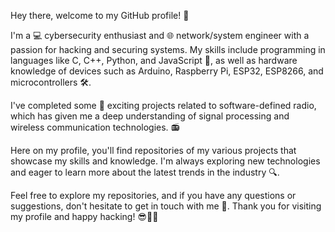 Hey there, welcome to my GitHub profile! 👋

I'm a 💻 cybersecurity enthusiast and 🌐 network/system engineer with a passion for hacking and securing systems. My skills include programming in languages like C, C++, Python, and JavaScript 🐍, as well as hardware knowledge of devices such as Arduino, Raspberry Pi, ESP32, ESP8266, and microcontrollers 🛠️.

I've completed some 🔬 exciting projects related to software-defined radio, which has given me a deep understanding of signal processing and wireless communication technologies. 📻

Here on my profile, you'll find repositories of my various projects that showcase my skills and knowledge. I'm always exploring new technologies and eager to learn more about the latest trends in the industry 🔍.

Feel free to explore my repositories, and if you have any questions or suggestions, don't hesitate to get in touch with me 📩. Thank you for visiting my profile and happy hacking! 😎👨‍💻

<!---
Sayapatri/Sayapatri is a ✨ special ✨ repository because its `README.md` (this file) appears on your GitHub profile.
You can click the Preview link to take a look at your changes.
--->
